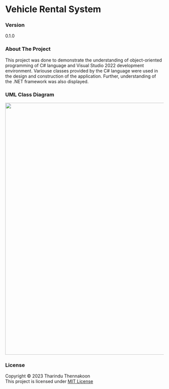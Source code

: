 # Vehicle Rental System

### Version

0.1.0

### About The Project

This project was done to demonstrate the understanding of object-oriented programming of C# language and Visual Studio 2022 development environment. Variouse classes provided by the C# language
were used in the design and construction of the application. Further, understanding of the .NET framework was also displayed.

### UML Class Diagram

<img width="800" src="https://github.com/tharindu152/bookstore-backend/blob/master/src/main/resources/img/ER_Digram.png">

### License

Copyright ©️ 2023 Tharindu Thennakoon <br>
This project is licensed under [MIT License](LICENSE.txt)
